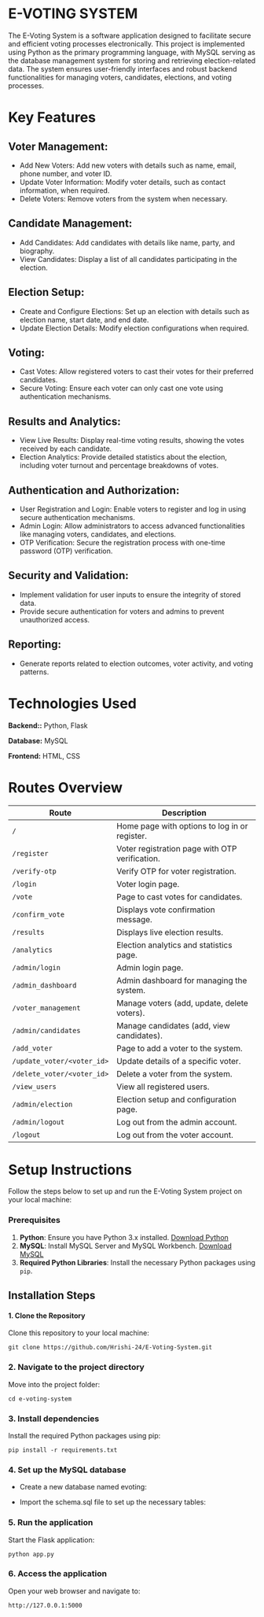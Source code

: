
# E-VOTING SYSTEM

The E-Voting System is a software application designed to facilitate secure and efficient voting processes electronically. This project is implemented using Python as the primary programming language, with MySQL serving as the database management system for storing and retrieving election-related data. The system ensures user-friendly interfaces and robust backend functionalities for managing voters, candidates, elections, and voting processes.


# Key Features

## Voter Management:
- Add New Voters: Add new voters with details such as name, email, phone number, and voter ID.
- Update Voter Information: Modify voter details, such as contact information, when required.
- Delete Voters: Remove voters from the system when necessary.
## Candidate Management:
- Add Candidates: Add candidates with details like name, party, and biography.
- View Candidates: Display a list of all candidates participating in the election.
## Election Setup:
- Create and Configure Elections: Set up an election with details such as election name, start date, and end date.
- Update Election Details: Modify election configurations when required.
## Voting:
- Cast Votes: Allow registered voters to cast their votes for their preferred candidates.
- Secure Voting: Ensure each voter can only cast one vote using authentication mechanisms.
## Results and Analytics:
- View Live Results: Display real-time voting results, showing the votes received by each candidate.
- Election Analytics: Provide detailed statistics about the election, including voter turnout and percentage breakdowns of votes.
## Authentication and Authorization:
- User Registration and Login: Enable voters to register and log in using secure authentication mechanisms.
- Admin Login: Allow administrators to access advanced functionalities like managing voters, candidates, and elections.
- OTP Verification: Secure the registration process with one-time password (OTP) verification.
## Security and Validation:
- Implement validation for user inputs to ensure the integrity of stored data.
- Provide secure authentication for voters and admins to prevent unauthorized access.
## Reporting:
- Generate reports related to election outcomes, voter activity, and voting patterns.

# Technologies Used

**Backend::** Python, Flask

**Database:** MySQL

**Frontend:** HTML, CSS


# Routes Overview
 

| **Route**                      | **Description**                                |  
|--------------------------------|------------------------------------------------|  
| `/`                            | Home page with options to log in or register. |  
| `/register`                    | Voter registration page with OTP verification. |  
| `/verify-otp`                  | Verify OTP for voter registration. |  
| `/login`                       | Voter login page. |  
| `/vote`                        | Page to cast votes for candidates. |  
| `/confirm_vote`                | Displays vote confirmation message. |  
| `/results`                     | Displays live election results. |  
| `/analytics`                   | Election analytics and statistics page. |  
| `/admin/login`                 | Admin login page. |  
| `/admin_dashboard`             | Admin dashboard for managing the system. |  
| `/voter_management`            | Manage voters (add, update, delete voters). |  
| `/admin/candidates`            | Manage candidates (add, view candidates). |  
| `/add_voter`                   | Page to add a voter to the system. |  
| `/update_voter/<voter_id>`     | Update details of a specific voter. |  
| `/delete_voter/<voter_id>`     | Delete a voter from the system. |  
| `/view_users`                  | View all registered users. |  
| `/admin/election`              | Election setup and configuration page. |  
| `/admin/logout`                | Log out from the admin account. |  
| `/logout`                      | Log out from the voter account. |  

# Setup Instructions

Follow the steps below to set up and run the E-Voting System project on your local machine:

### Prerequisites
1. **Python**: Ensure you have Python 3.x installed. [Download Python](https://www.python.org/downloads/)
2. **MySQL**: Install MySQL Server and MySQL Workbench. [Download MySQL](https://dev.mysql.com/downloads/)
3. **Required Python Libraries**: Install the necessary Python packages using `pip`.

## Installation Steps

#### 1. Clone the Repository
Clone this repository to your local machine:

    git clone https://github.com/Hrishi-24/E-Voting-System.git

### 2. Navigate to the project directory
Move into the project folder:

    cd e-voting-system
### 3. Install dependencies
Install the required Python packages using pip:

    pip install -r requirements.txt
### 4. Set up the MySQL database
- Create a new database named evoting:

- Import the schema.sql file to set up the necessary tables:

### 5. Run the application
Start the Flask application:

    python app.py
### 6. Access the application
Open your web browser and navigate to:

    http://127.0.0.1:5000









